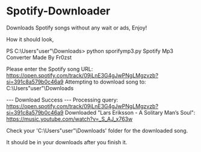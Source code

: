 # Spotify-Downloader
Downloads Spotify songs without any wait or ads, Enjoy!


How it should look,

PS C:\Users\"user"\Downloads> python sporifymp3.py
Spotify Mp3 Converter
Made By Fr0zst

Please enter the Spotify song URL: https://open.spotify.com/track/09jLnE3G4gJwPNgLMgzvzb?si=391c8a579b0c46a9
Attempting to download song to: C:\Users\"user"\Downloads

--- Download Success ---
Processing query:
https://open.spotify.com/track/09jLnE3G4gJwPNgLMgzvzb?si=391c8a579b0c46a9
Downloaded "Lars Eriksson - A Solitary Man’s Soul":
https://music.youtube.com/watch?v=_S_AJ_x763w


Check your 'C:\Users\"user"\Downloads' folder for the downloaded song.



It should be in your downloads after you finish it.
